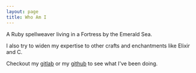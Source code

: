 ```yaml
---
layout: page
title: Who Am I
---
```


A Ruby spellweaver living in a Fortress by the Emerald Sea.

I also try to widen my expertise to other crafts and enchantments like Elixir and C.

Checkout my [gitlab](https://gitlab.com/mateuspereira) or my [github](https://github.com/mateusdeap) to see what I've been doing.

